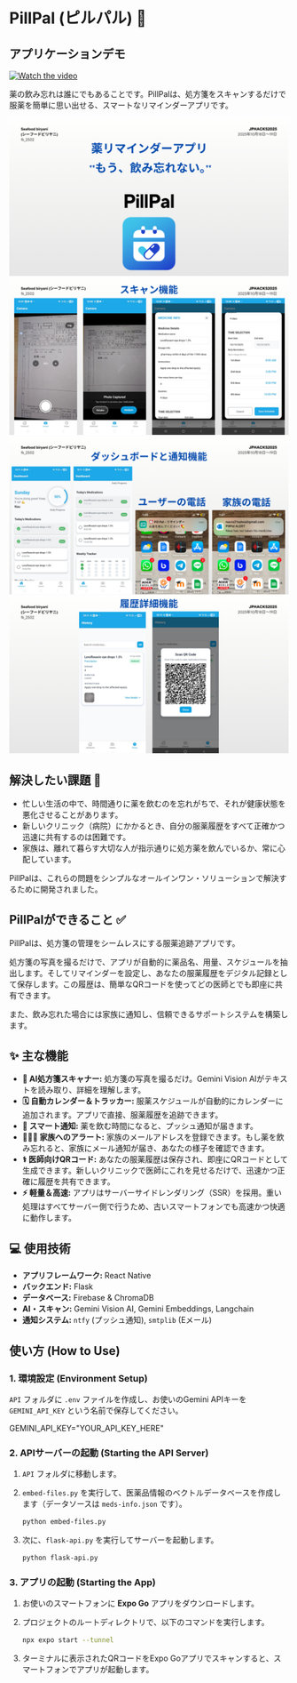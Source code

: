 # PillPal (ピルパル) 💊

## アプリケーションデモ
[![Watch the video](https://media.discordapp.net/attachments/1428692551208144908/1429357359439941704/image.png?ex=68f5d846&is=68f486c6&hm=67b4db3da3b4af45b84306510fa8dd5d4e7f735b1496a56caa0f9732868c3f22&=&format=webp&quality=lossless&width=906&height=718)](https://youtu.be/32WarQNLVqs)

薬の飲み忘れは誰にでもあることです。PillPalは、処方箋をスキャンするだけで服薬を簡単に思い出せる、スマートなリマインダーアプリです。

![pillpal](./readme_pics/1.png)
![pillpal](./readme_pics/2.png)
![pillpal](./readme_pics/3.png)
![pillpal](./readme_pics/4.png)

## 解決したい課題 🤔

* 忙しい生活の中で、時間通りに薬を飲むのを忘れがちで、それが健康状態を悪化させることがあります。
* 新しいクリニック（病院）にかかるとき、自分の服薬履歴をすべて正確かつ迅速に共有するのは困難です。
* 家族は、離れて暮らす大切な人が指示通りに処方薬を飲んでいるか、常に心配しています。

PillPalは、これらの問題をシンプルなオールインワン・ソリューションで解決するために開発されました。

## PillPalができること ✅

PillPalは、処方箋の管理をシームレスにする服薬追跡アプリです。

処方箋の写真を撮るだけで、アプリが自動的に薬品名、用量、スケジュールを抽出します。そしてリマインダーを設定し、あなたの服薬履歴をデジタル記録として保存します。この履歴は、簡単なQRコードを使ってどの医師とでも即座に共有できます。

また、飲み忘れた場合には家族に通知し、信頼できるサポートシステムを構築します。

## ✨ 主な機能

* **📸 AI処方箋スキャナー:** 処方箋の写真を撮るだけ。Gemini Vision AIがテキストを読み取り、詳細を理解します。
* **🗓️ 自動カレンダー＆トラッカー:** 服薬スケジュールが自動的にカレンダーに追加されます。アプリで直接、服薬履歴を追跡できます。
* **🔔 スマート通知:** 薬を飲む時間になると、プッシュ通知が届きます。
* **👨👩👧 家族へのアラート:** 家族のメールアドレスを登録できます。もし薬を飲み忘れると、家族にメール通知が届き、あなたの様子を確認できます。
* **⚕️ 医師向けQRコード:** あなたの服薬履歴は保存され、即座にQRコードとして生成できます。新しいクリニックで医師にこれを見せるだけで、迅速かつ正確に履歴を共有できます。
* **⚡ 軽量＆高速:** アプリはサーバーサイドレンダリング（SSR）を採用。重い処理はすべてサーバー側で行うため、古いスマートフォンでも高速かつ快適に動作します。

## 💻 使用技術

* **アプリフレームワーク:** React Native
* **バックエンド:** Flask
* **データベース:** Firebase & ChromaDB
* **AI・スキャン:** Gemini Vision AI, Gemini Embeddings, Langchain
* **通知システム:** `ntfy` (プッシュ通知), `smtplib` (Eメール)

## 使い方 (How to Use)

### 1. 環境設定 (Environment Setup)

`API` フォルダに `.env` ファイルを作成し、お使いのGemini APIキーを `GEMINI_API_KEY` という名前で保存してください。



GEMINI\_API\_KEY="YOUR\_API\_KEY\_HERE"


### 2. APIサーバーの起動 (Starting the API Server)

1.  `API` フォルダに移動します。
2.  `embed-files.py` を実行して、医薬品情報のベクトルデータベースを作成します（データソースは `meds-info.json` です）。

    ```bash
    python embed-files.py
    ```

3.  次に、`flask-api.py` を実行してサーバーを起動します。

    ```bash
    python flask-api.py
    ```

### 3. アプリの起動 (Starting the App)

1.  お使いのスマートフォンに **Expo Go** アプリをダウンロードします。
2.  プロジェクトのルートディレクトリで、以下のコマンドを実行します。

    ```bash
    npx expo start --tunnel
    ```

3.  ターミナルに表示されたQRコードをExpo Goアプリでスキャンすると、スマートフォンでアプリが起動します。
